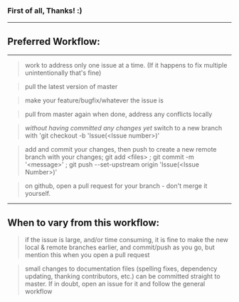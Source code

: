 ### First of all, Thanks! :)

---


## Preferred Workflow:

---


> work to address only one issue at a time.
(If it happens to fix multiple unintentionally that's fine)

> pull the latest version of master

> make your feature/bugfix/whatever the issue is

> pull from master again when done, address any conflicts locally

> *without having committed any changes yet* switch to a new branch with 'git checkout -b 'Issue(\<Issue number\>)'

> add and commit your changes, then push to create a new remote branch with your changes; git add \<files\> ; git commit -m '\<message\>' ; git push --set-upstream origin 'Issue(\<Issue Number\>)'

> on github, open a pull request for your branch - don't merge it yourself.

---

## When to vary from this workflow:

> if the issue is large, and/or time consuming, it is fine to make the new local & remote branches earlier, and commit/push as you go, but mention this when you open a pull request

> small changes to documentation files (spelling fixes, dependency updating, thanking contributors, etc.) can be committed straight to master. If in doubt, open an issue for it and follow the general workflow
